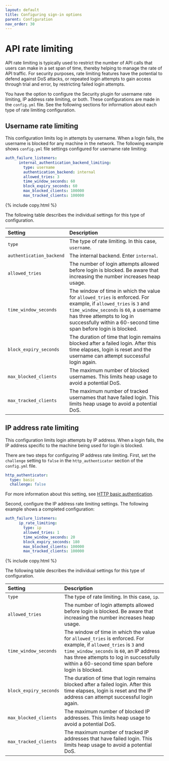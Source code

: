 ```yaml
---
layout: default
title: Configuring sign-in options
parent: Configuration
nav_order: 30
---
```



# API rate limiting

API rate limiting is typically used to restrict the number of API calls that users can make in a set span of time, thereby helping to manage the rate of API traffic. For security purposes, rate limiting features have the potential to defend against DoS attacks, or repeated login attempts to gain access through trial and error, by restricting failed login attempts.

You have the option to configure the Security plugin for username rate limiting, IP address rate limiting, or both. These configurations are made in the `config.yml` file. See the following sections for information about each type of rate limiting configuration.


## Username rate limiting

This configuration limits log in attempts by username. When a login fails, the username is blocked for any machine in the network. The following example shows `config.yml` file settings configured for username rate limiting:

```yml
auth_failure_listeners:
      internal_authentication_backend_limiting:
        type: username
        authentication_backend: internal
        allowed_tries: 3
        time_window_seconds: 60
        block_expiry_seconds: 60
        max_blocked_clients: 100000
        max_tracked_clients: 100000
```
{% include copy.html %}

The following table describes the individual settings for this type of configuration.

| Setting | Description |
| :--- | :--- |
| `type` |  The type of rate limiting. In this case, `username`. |
| `authentication_backend` | The internal backend. Enter `internal`. |
| `allowed_tries` |  The number of login attempts allowed before login is blocked. Be aware that increasing the number increases heap usage. |
| `time_window_seconds` | The window of time in which the value for `allowed_tries` is enforced. For example, if `allowed_tries` is `3` and `time_window_seconds` is `60`, a username has three attempts to log in successfully within a 60-second time span before login is blocked. |
| `block_expiry_seconds` | The duration of time that login remains blocked after a failed login. After this time elapses, login is reset and the username can attempt successful login again. |
| `max_blocked_clients` |  The maximum number of blocked usernames. This limits heap usage to avoid a potential DoS. |
| `max_tracked_clients` | The maximum number of tracked usernames that have failed login. This limits heap usage to avoid a potential DoS. |


## IP address rate limiting

This configuration limits login attempts by IP address. When a login fails, the IP address specific to the machine being used for login is blocked. 

There are two steps for configuring IP address rate limiting. First, set the `challenge` setting to `false` in the `http_authenticator` section of the `config.yml` file.

```yml
http_authenticator:
  type: basic
  challenge: false
```

For more information about this setting, see [HTTP basic authentication]({{site.url}}{{site.baseurl}}/security/authentication-backends/basic-authc/).

Second, configure the IP address rate limiting settings. The following example shows a completed configuration:

```yml
auth_failure_listeners:
      ip_rate_limiting:
        type: ip
        allowed_tries: 1
        time_window_seconds: 20
        block_expiry_seconds: 180
        max_blocked_clients: 100000
        max_tracked_clients: 100000
```
{% include copy.html %}

The following table describes the individual settings for this type of configuration.

| Setting | Description |
| :--- | :--- |
| `type` |  The type of rate limiting. In this case, `ip`. |
| `allowed_tries` |  The number of login attempts allowed before login is blocked. Be aware that increasing the number increases heap usage. |
| `time_window_seconds` | The window of time in which the value for `allowed_tries` is enforced. For example, if `allowed_tries` is `3` and `time_window_seconds` is `60`, an IP address has three attempts to log in successfully within a 60-second time span before login is blocked. |
| `block_expiry_seconds` | The duration of time that login remains blocked after a failed login. After this time elapses, login is reset and the IP address can attempt successful login again. |
| `max_blocked_clients` |  The maximum number of blocked IP addresses. This limits heap usage to avoid a potential DoS. |
| `max_tracked_clients` | The maximum number of tracked IP addresses that have failed login. This limits heap usage to avoid a potential DoS. |

